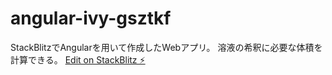 # angular-ivy-gsztkf
StackBlitzでAngularを用いて作成したWebアプリ。
溶液の希釈に必要な体積を計算できる。
[Edit on StackBlitz ⚡️](https://stackblitz.com/edit/angular-ivy-gsztkf)
